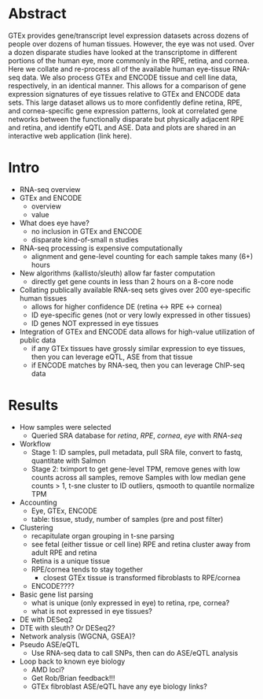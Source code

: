# Abstract
GTEx provides gene/transcript level expression datasets across dozens of people over dozens of human tissues. However, the eye was not used. Over a dozen disparate studies have looked at the transcriptome in different portions of the human eye, more commonly in the RPE, retina, and cornea. Here we collate and re-process all of the available human eye-tissue RNA-seq data. We also process GTEx and ENCODE tissue and cell line data, respectively, in an identical manner. This allows for a comparison of gene expression signatures of eye tissues relative to GTEx and ENCODE data sets. This large dataset allows us to more confidently define retina, RPE, and cornea-specific gene expression patterns, look at correlated gene networks between the functionally disparate but physically adjacent RPE and retina, and identify eQTL and ASE. Data and plots are shared in an interactive web application (link here).

# Intro
- RNA-seq overview
- GTEx and ENCODE
  * overview
  * value
- What does eye have?
  * no inclusion in GTEx and ENCODE
  * disparate kind-of-small n studies
- RNA-seq processing is expensive computationally
  * alignment and gene-level counting for each sample takes many (6+) hours
- New algorithms (kallisto/sleuth) allow far faster computation
  * directly get gene counts in less than 2 hours on a 8-core node
- Collating publically available RNA-seq sets gives over 200 eye-specific human tissues
  * allows for higher confidence DE (retina <-> RPE <-> cornea)
  * ID eye-specific genes (not or very lowly expressed in other tissues)
  * ID genes NOT expressed in eye tissues
- Integration of GTEx and ENCODE data allows for high-value utilization of public data
  * if any GTEx tissues have grossly similar expression to eye tissues, then you can leverage eQTL, ASE from that tissue
  * if ENCODE matches by RNA-seq, then you can leverage ChIP-seq data
  
# Results
- How samples were selected
  * Queried SRA database for *retina*, *RPE*, *cornea*, *eye* with *RNA-seq*
- Workflow
  * Stage 1: ID samples, pull metadata, pull SRA file, convert to fastq, quantitate with Salmon
  * Stage 2: tximport to get gene-level TPM, remove genes with low counts across all samples, remove Samples with low median gene counts > 1, t-sne cluster to ID outliers, qsmooth to quantile normalize TPM
- Accounting
  * Eye, GTEx, ENCODE 
  * table: tissue, study, number of samples (pre and post filter)
- Clustering
  * recapitulate organ grouping in t-sne parsing
  * see fetal (either tissue or cell line) RPE and retina cluster away from adult RPE and retina
  * Retina is a unique tissue
  * RPE/cornea tends to stay together
    * closest GTEx tissue is transformed fibroblasts to RPE/cornea
  * ENCODE????
- Basic gene list parsing
  * what is unique (only expressed in eye) to retina, rpe, cornea?
  * what is not expressed in eye tissues?
- DE with DESeq2
- DTE with sleuth? Or DESeq2?
- Network analysis (WGCNA, GSEA)?
- Pseudo ASE/eQTL
  * Use RNA-seq data to call SNPs, then can do ASE/eQTL analysis
- Loop back to known eye biology
  * AMD loci?
  * Get Rob/Brian feedback!!!
  * GTEx fibroblast ASE/eQTL have any eye biology links?
